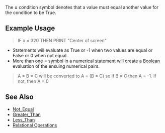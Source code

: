 The **=** condition symbol denotes that a value must equal another value for the condition to be True. 

## Example Usage

> IF x = 320 THEN PRINT "Center of screen"

* Statements will evaluate as True or -1 when two values are equal or False or 0 when not equal. 
* More than one = symbol in a numerical statement will create a [Boolean](Boolean) evaluation of the ensuing numerical pairs.
> A = B = C will be converted to A = (B = C) so if B = C then A = -1. If not, then A = 0

## See Also

* [Not_Equal](Not-Equal)
* [Greater_Than](Greater-Than)
* [Less_Than](Less-Than)
* [Relational Operations](Relational-Operations)
